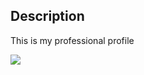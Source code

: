 ## Description
This is my professional profile

<img src="https://res.cloudinary.com/dp5j2kwic/image/upload/v1692778366/ry9ibkijiyfhthlrwrn3.png" />
